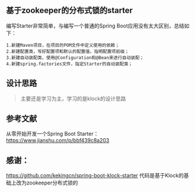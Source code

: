 ## 基于zookeeper的分布式锁的starter

编写Starter非常简单，与编写一个普通的Spring Boot应用没有太大区别，总结如下：

```text
1.新建Maven项目，在项目的POM文件中定义使用的依赖；
2.新建配置类，写好配置项和默认的配置值，指明配置项前缀；
3.新建自动装配类，使用@Configuration和@Bean来进行自动装配；
4.新建spring.factories文件，指定Starter的自动装配类；
```




## 设计思路

> 主要还是学习为主，学习的是klock的设计思路



## 参考文献

从零开始开发一个Spring Boot Starter： https://www.jianshu.com/p/bbf439c8a203


## 感谢：

https://github.com/kekingcn/spring-boot-klock-starter
代码是基于Klock的基础上改为zookeeper分布式锁的